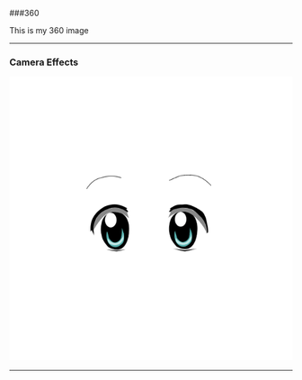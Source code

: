 ###360

This is my 360 image
<script src="//360.vizor.io/scripts/embed.js" data-vizorurl="https://360.vizor.io/embed/v/q0bw" ></script>

***


### Camera Effects

![Facebook_Filter](Filter.png?raw=true "Optional Title")

***
